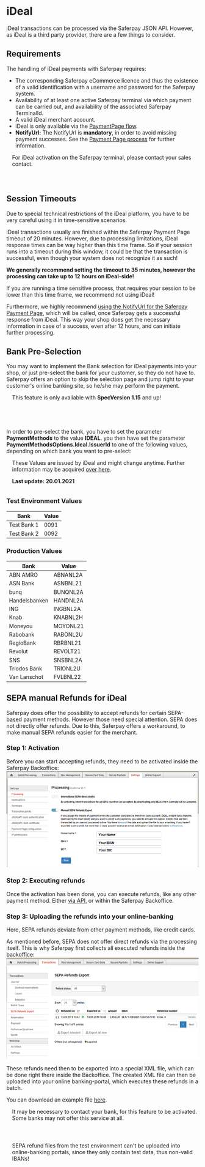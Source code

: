 # iDeal
iDeal transactions can be processed via the Saferpay JSON API. However, as iDeal is a third party provider, there are a few things to consider.

## <a name="ideal-requirement"></a> Requirements

The handling of iDeal payments with Saferpay requires:

* The corresponding Saferpay eCommerce licence and thus the existence of a valid identification with a username and password for the Saferpay system.
* Availability of at least one active Saferpay terminal via which payment can be carried out, and availability of the associated Saferpay TerminalId.
* A valid iDeal merchant account.
* iDeal is only available via the [PaymentPage flow](Integration_PP.html).
* **NotifyUrl:** The NotifyUrl is **mandatory**, in order to avoid missing payment successes. See the <a href="Integration_PP.html">Payment Page process</a> for further information.

<div class="warning" style="min-height: 75px;">
  <span class="glyphicon glyphicon-exclamation-sign" style="color: rgb(240, 169, 43);font-size: 55px;float: left;height: 75px;margin-right: 15px;margin-top: 0px;"></span>
  <p>For iDeal activation on the Saferpay terminal, please contact your sales contact.</p>
</div>

## <a name="ideal-timeout"></a> Session Timeouts

Due to special technical restrictions of the iDeal platform, you have to be very careful using it in time-sensitive scenarios.

iDeal transactions usually are finished within the Saferpay Payment Page timeout of 20 minutes.
However, due to processing limitations, iDeal response times can be way higher than this time frame.
So if your session runs into a timeout during this window, it could be that the transaction is successful, even though your system does not recognize it as such!

**We generally recommend setting the timeout to 35 minutes, however the processing can take up to 12 hours on iDeal-side!**

If you are running a time sensitive process, that requires your session to be lower than this time frame, we recommend not using iDeal!

Furthermore, we highly recommend [using the NotifyUrl for the Saferpay Payment Page](https://saferpay.github.io/sndbx/Integration_PP.html#pp-initialize), which will be called, once Saferpay gets a successful response from iDeal. This way your shop does get the necessary information in case of a success, even after 12 hours, and can initiate further processing.

## <a name="ideal-pre"></a> Bank Pre-Selection

You may want to implement the Bank selection for iDeal payments into your shop, or just pre-select the bank for your customer, so they do not have to. Saferpay offers an option to skip the selection page and jump right to your customer's online banking site, so he/she may perform the payment.

<div class="warning" style="min-height: 75px;">
  <span class="glyphicon glyphicon-exclamation-sign" style="color: rgb(240, 169, 43);font-size: 55px;float: left;height: 75px;margin-right: 15px;margin-top: 0px;"></span>
  <p>This feature is only available with <strong>SpecVersion 1.15</strong> and up!</p>
</div>

In order to pre-select the bank, you have to set the parameter <strong>PaymentMethods</strong> to the value <strong>IDEAL</strong>. you then have set the parameter <strong>PaymentMethodsOptions.Ideal.IssuerId</strong> to one of the following values, depending on which bank you want to pre-select:

<div class="warning" style="min-height: 75px;">
  <span class="glyphicon glyphicon-exclamation-sign" style="color: rgb(240, 169, 43);font-size: 55px;float: left;height: 75px;margin-right: 15px;margin-top: 0px;"></span>
  <p>These Values are issued by iDeal and might change anytime. Further information may be acquired <a href="https://www.ideal.nl/en/partners/issuers/">over here</a>. </p>
  <p><strong>Last update: 20.01.2021</strong></p>
</div>

### Test Environment Values

<table class="table table-striped table-hover">
  <thead>
    <tr>
      <th>Bank</th>
      <th class="text-center">Value</th>
    </tr>
  </thead>
  <tbody>
    <tr>
      <td>Test Bank 1</td>
      <td class="text-center">0091</td>
    </tr>
    <tr>
      <td>Test Bank 2</td>
      <td class="text-center">0092</td>
    </tr>
  </tbody>
</table>

### Production Values

<table class="table table-striped table-hover">
  <thead>
    <tr>
      <th>Bank</th>
      <th class="text-center">Value</th>
    </tr>
  </thead>
  <tbody>
    <tr>
      <td>ABN AMRO</td>
      <td class="text-center">ABNANL2A</td>
    </tr>
    <tr>
      <td>ASN Bank</td>
      <td class="text-center">ASNBNL21</td>
    </tr>
    <tr>
      <td>bunq</td>
      <td class="text-center">BUNQNL2A</td>
    </tr>
    <tr>
      <td>Handelsbanken</td>
      <td class="text-center">HANDNL2A</td>
    </tr>
    <tr>
      <td>ING</td>
      <td class="text-center">INGBNL2A</td>
    </tr>
    <tr>
      <td>Knab</td>
      <td class="text-center">KNABNL2H</td>
    </tr>
    <tr>
      <td>Moneyou</td>
      <td class="text-center">MOYONL21</td>
    </tr>
    <tr>
      <td>Rabobank</td>
      <td class="text-center">RABONL2U</td>
    </tr>
    <tr>
      <td>RegioBank</td>
      <td class="text-center">RBRBNL21</td>
    </tr>
    <tr>
      <td>Revolut</td>
      <td class="text-center">REVOLT21</td>
    </tr>
    <tr>
      <td>SNS</td>
      <td class="text-center">SNSBNL2A</td>
    </tr>
    <tr>
      <td>Triodos Bank</td>
      <td class="text-center">TRIONL2U</td>
    </tr>
    <tr>
      <td>Van Lanschot</td>
      <td class="text-center">FVLBNL22</td>
    </tr>
  </tbody>
</table>

## <a name="ideal-refund"></a> SEPA manual Refunds for iDeal

Saferpay does offer the possibility to accept refunds for certain SEPA-based payment methods. However those need special attention. SEPA does not directly offer refunds. Due to this, Saferpay offers a workaround, to make manual SEPA refunds easier for the merchant.

### Step 1: Activation

Before you can start accepting refunds, they need to be activated inside the Saferpay Backoffice:
![alt text](https://raw.githubusercontent.com/saferpay/sndbx/master/images/BO_Manual_Refund.png "Manual refund activation")

### Step 2: Executing refunds

Once the activation has been done, you can execute refunds, like any other payment method. Either <a href="refund.html">via API</a>, or within the Saferpay Backoffice.

### Step 3: Uploading the refunds into your online-banking

Here, SEPA refunds deviate from other payment methods, like credit cards.

As mentioned before, SEPA does not offer direct refunds via the processing itself. This is why Saferpay first collects all executed refunds inside the backoffice:
![alt text](https://raw.githubusercontent.com/saferpay/sndbx/master/images/BO_Manual_Refund_Export.png "Manual refund activation")

These refunds need then to be exported into a special XML file, which can be done right there inside the Backoffice. The created XML file can then be uploaded into your online banking-portal, which executes these refunds in a batch.

You can download an example file <a href="https://github.com/saferpay/sndbx/blob/master/assets/other/ManualBankRefund-2019-09-13-10-50-28-Example_File.xml" download>here</a>.

<div class="warning" style="min-height: 75px;">
  <span class="glyphicon glyphicon-exclamation-sign" style="color: rgb(240, 169, 43);font-size: 55px;float: left;height: 75px;margin-right: 15px;margin-top: 0px;"></span>
  <p>
    It may be necessary to contact your bank, for this feature to be activated. Some banks may not offer this service at all.
  </p>
</div>

<div class="warning" style="min-height: 75px;">
  <span class="glyphicon glyphicon-exclamation-sign" style="color: rgb(240, 169, 43);font-size: 55px;float: left;height: 75px;margin-right: 15px;margin-top: 0px;"></span>
  <p>
    SEPA refund files from the test environment can't be uploaded into online-banking portals, since they only contain test data, thus non-valid IBANs!
  </p>
</div>


